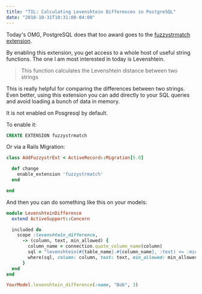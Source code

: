 ```yaml
---
title: "TIL: Calculating Levenshtein Differences in PostgreSQL"
date: "2018-10-31T10:31:00-04:00"
---
```


Today's OMG, PostgreSQL does that too award goes to the [fuzzystrmatch extension](https://www.postgresql.org/docs/9.6/static/fuzzystrmatch.html).

By enabling this extension, you get access to a whole host of useful string functions. The one I am most interested in today is Levenshtein.

> This function calculates the Levenshtein distance between two strings

This is really helpful for comparing the differences between two strings. Even better, using this extension you can add directly to your SQL queries and avoid loading a bunch of data in memory.

It is not enabled on Posgresql by default.

To enable it:

```sql
CREATE EXTENSION fuzzystrmatch
```

Or via a Rails Migration:

```ruby
class AddFuzzystrExt < ActiveRecord::Migration[5.0]

  def change
    enable_extension 'fuzzystrmatch'
  end

end
```

And then you can do something like this on your models:

```ruby
module LevenshteinDifference
  extend ActiveSupport::Concern

  included do
    scope :levenshtein_difference,
      -> (column, text, min_allowed) {
        column_name = connection.quote_column_name(column)
        sql = "levenshtein(#{table_name}.#{column_name}, :text) <= :min_allowed"
        where(sql, column: column, text: text, min_allowed: min_allowed)
      }
  end
end

YourModel.levenshtein_difference(:name, "Bob", 3)
```
